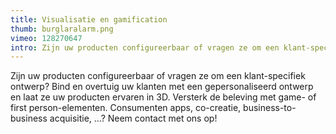 ```yaml
---
title: Visualisatie en gamification
thumb: burglaralarm.png
vimeo: 128270647
intro: Zijn uw producten configureerbaar of vragen ze om een klant-specifiek ontwerp? Overtuig uw klanten met een gepersonaliseerd ontwerp en laat ze het ervaren in 3D.
---
```


Zijn uw producten configureerbaar of vragen ze om een klant-specifiek ontwerp? Bind en overtuig uw klanten met een gepersonaliseerd ontwerp en laat ze uw producten ervaren in 3D. Versterk de beleving met game- of first person-elementen. Consumenten apps, co-creatie, business-to-business acquisitie, ...? Neem contact met ons op!
